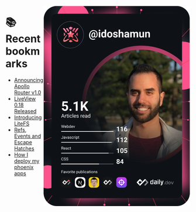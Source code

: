 <a href="https://app.daily.dev/idoshamun"><img src="https://raw.githubusercontent.com/idoshamun/idoshamun/devcard/devcard.svg" align='right' width="400" alt="Ido Shamun's Dev Card"/></a>

# 📚 Recent bookmarks
<!-- BOOKMARKS:START -->
- [Announcing Apollo Router v1.0](https://app.daily.dev/posts/rhNvnFUbs?utm_source=rss&utm_medium=bookmarks&utm_campaign=28849d86070e4c099c877ab6837c61f0)
- [LiveView 0.18 Released](https://app.daily.dev/posts/-jDK_Jv7n?utm_source=rss&utm_medium=bookmarks&utm_campaign=28849d86070e4c099c877ab6837c61f0)
- [Introducing LiteFS](https://app.daily.dev/posts/d_EPm_hvd?utm_source=rss&utm_medium=bookmarks&utm_campaign=28849d86070e4c099c877ab6837c61f0)
- [Refs, Events and Escape Hatches](https://app.daily.dev/posts/d5dsfO2M4?utm_source=rss&utm_medium=bookmarks&utm_campaign=28849d86070e4c099c877ab6837c61f0)
- [How I deploy my phoenix apps](https://app.daily.dev/posts/t6z1YjzbT?utm_source=rss&utm_medium=bookmarks&utm_campaign=28849d86070e4c099c877ab6837c61f0)
<!-- BOOKMARKS:END -->
